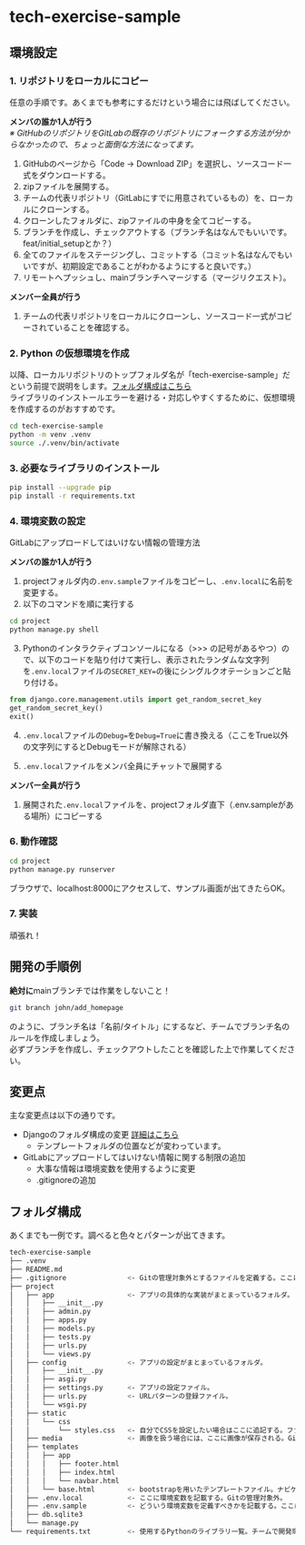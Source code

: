 # tech-exercise-sample

## 環境設定

### 1. リポジトリをローカルにコピー

任意の手順です。あくまでも参考にするだけという場合には飛ばしてください。  

**メンバの誰か1人が行う**  
*※ GitHubのリポジトリをGitLabの既存のリポジトリにフォークする方法が分からなかったので、ちょっと面倒な方法になってます。*  

1. GitHubのページから「Code -> Download ZIP」を選択し、ソースコード一式をダウンロードする。  
2. zipファイルを展開する。  
3. チームの代表リポジトリ（GitLabにすでに用意されているもの）を、ローカルにクローンする。  
4. クローンしたフォルダに、zipファイルの中身を全てコピーする。  
5. ブランチを作成し、チェックアウトする（ブランチ名はなんでもいいです。feat/initial_setupとか？）  
6. 全てのファイルをステージングし、コミットする（コミット名はなんでもいいですが、初期設定であることがわかるようにすると良いです。）  
7. リモートへプッシュし、mainブランチへマージする（マージリクエスト）。  

**メンバー全員が行う**  

1. チームの代表リポジトリをローカルにクローンし、ソースコード一式がコピーされていることを確認する。

### 2. Python の仮想環境を作成

以降、ローカルリポジトリのトップフォルダ名が「tech-exercise-sample」だという前提で説明をします。[フォルダ構成はこちら](#フォルダ構成)  
ライブラリのインストールエラーを避ける・対応しやすくするために、仮想環境を作成するのがおすすめです。

```bash
cd tech-exercise-sample
python -m venv .venv
source ./.venv/bin/activate
```

### 3. 必要なライブラリのインストール

```bash
pip install --upgrade pip
pip install -r requirements.txt
```

### 4. 環境変数の設定

GitLabにアップロードしてはいけない情報の管理方法  

**メンバの誰か1人が行う**  

1. projectフォルダ内の```.env.sample```ファイルをコピーし、```.env.local```に名前を変更する。  
2. 以下のコマンドを順に実行する  

```bash
cd project
python manage.py shell
```

3. Pythonのインタラクティブコンソールになる（>>> の記号があるやつ）ので、以下のコードを貼り付けて実行し、表示されたランダムな文字列を```.env.local```ファイルの```SECRET_KEY=```の後にシングルクオテーションごと貼り付ける。  

```python
from django.core.management.utils import get_random_secret_key
get_random_secret_key()
exit()
```

4. ```.env.local```ファイルの```Debug=```を```Debug=True```に書き換える（ここをTrue以外の文字列にするとDebugモードが解除される）  

5. ```.env.local```ファイルをメンバ全員にチャットで展開する  

**メンバー全員が行う**  

1. 展開された```.env.local```ファイルを、projectフォルダ直下（.env.sampleがある場所）にコピーする

### 6. 動作確認

```bash
cd project
python manage.py runserver
```

ブラウザで、localhost:8000にアクセスして、サンプル画面が出てきたらOK。  

### 7. 実装

頑張れ！

## 開発の手順例

**絶対に**mainブランチでは作業をしないこと！  

```bash
git branch john/add_homepage
```

のように、ブランチ名は「名前/タイトル」にするなど、チームでブランチ名のルールを作成しましょう。  
必ずブランチを作成し、チェックアウトしたことを確認した上で作業してください。  

## 変更点

主な変更点は以下の通りです。

- Djangoのフォルダ構成の変更 [詳細はこちら](#フォルダ構成)  
  - テンプレートフォルダの位置などが変わっています。
- GitLabにアップロードしてはいけない情報に関する制限の追加
  - 大事な情報は環境変数を使用するように変更  
  - .gitignoreの追加  

## フォルダ構成

あくまでも一例です。調べると色々とパターンが出てきます。

```bash
tech-exercise-sample
├── .venv
├── README.md
├── .gitignore               <- Gitの管理対象外とするファイルを定義する。ここに書かれたファイルはステージングされない。
├── project
│   ├── app                  <- アプリの具体的な実装がまとまっているフォルダ。
│   │   ├── __init__.py
│   │   ├── admin.py
│   │   ├── apps.py
│   │   ├── models.py
│   │   ├── tests.py
│   │   ├── urls.py
│   │   └── views.py
│   ├── config               <- アプリの設定がまとまっているフォルダ。
│   │   ├── __init__.py
│   │   ├── asgi.py
│   │   ├── settings.py      <- アプリの設定ファイル。
│   │   ├── urls.py          <- URLパターンの登録ファイル。
│   │   └── wsgi.py
│   ├── static
│   │   └── css
│   │       └── styles.css   <- 自分でCSSを設定したい場合はここに追記する。ファイルを分けても良いが、その場合はbase.htmlを変更する必要がある。
│   ├── media                <- 画像を扱う場合には、ここに画像が保存される。Gitの管理対象外なので、ソースコード一式には存在していない。
│   ├── templates
│   │   ├── app
│   │   │   ├── footer.html
│   │   │   ├── index.html
│   │   │   └── navbar.html
│   │   └── base.html        <- bootstrapを用いたテンプレートファイル。ナビゲーション、フッタがいい感じに配置されてるはず。
│   ├── .env.local           <- ここに環境変数を記載する。Gitの管理対象外。
│   ├── .env.sample          <- どういう環境変数を定義すべきかを記載する。ここには絶対に値を書かない。
│   ├── db.sqlite3
│   └── manage.py
└── requirements.txt         <- 使用するPythonのライブラリ一覧。チームで開発環境を統一するために。
```

